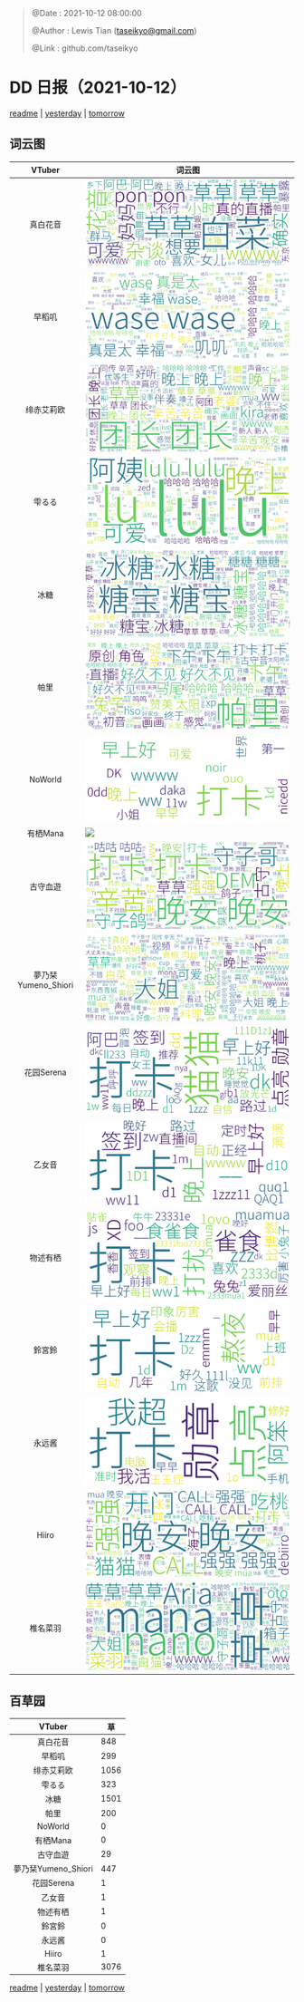 > @Date    : 2021-10-12 08:00:00
>
> @Author  : Lewis Tian (taseikyo@gmail.com)
>
> @Link    : github.com/taseikyo

# DD 日报（2021-10-12）

[readme](../README.md) | [yesterday](2021-10-11.md) | [tomorrow](2021-10-13.md)

## 词云图

|VTuber|词云图|
|:-:|-|
|真白花音|![](../../images/daily/21402309_2021-10-12_purge_wordcloud.png)|
|早稻叽|![](../../images/daily/41682_2021-10-12_purge_wordcloud.png)|
|绯赤艾莉欧|![](../../images/daily/21396545_2021-10-12_purge_wordcloud.png)|
|雫るる|![](../../images/daily/21013446_2021-10-12_purge_wordcloud.png)|
|冰糖|![](../../images/daily/876396_2021-10-12_purge_wordcloud.png)|
|帕里|![](../../images/daily/4895312_2021-10-12_purge_wordcloud.png)|
|NoWorld|![](../../images/daily/21448649_2021-10-12_purge_wordcloud.png)|
|有栖Mana|![](../../images/daily/6542258_2021-10-12_purge_wordcloud.png)|
|古守血遊|![](../../images/daily/8725120_2021-10-12_purge_wordcloud.png)|
|夢乃栞Yumeno_Shiori|![](../../images/daily/14052636_2021-10-12_purge_wordcloud.png)|
|花园Serena|![](../../images/daily/14327465_2021-10-12_purge_wordcloud.png)|
|乙女音|![](../../images/daily/21320551_2021-10-12_purge_wordcloud.png)|
|物述有栖|![](../../images/daily/21449083_2021-10-12_purge_wordcloud.png)|
|鈴宮鈴|![](../../images/daily/21685677_2021-10-12_purge_wordcloud.png)|
|永远酱|![](../../images/daily/21701071_2021-10-12_purge_wordcloud.png)|
|Hiiro|![](../../images/daily/21919321_2021-10-12_purge_wordcloud.png)|
|椎名菜羽|![](../../images/daily/22347054_2021-10-12_purge_wordcloud.png)|

## 百草园

|VTuber|草|
|:-:|-|
|真白花音|848|
|早稻叽|299|
|绯赤艾莉欧|1056|
|雫るる|323|
|冰糖|1501|
|帕里|200|
|NoWorld|0|
|有栖Mana|0|
|古守血遊|29|
|夢乃栞Yumeno_Shiori|447|
|花园Serena|1|
|乙女音|1|
|物述有栖|1|
|鈴宮鈴|0|
|永远酱|0|
|Hiiro|1|
|椎名菜羽|3076|

[readme](../README.md) | [yesterday](2021-10-11.md) | [tomorrow](2021-10-13.md)
